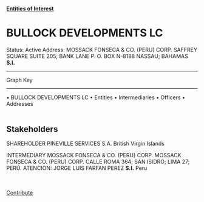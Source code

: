 #### [Entities of Interest](/list.html)
<link rel="stylesheet" type="text/css" href="../../assets/style.css">

<style>
body{background-image:url("http://eoi-graphs.s3-website-eu-west-1.amazonaws.com/BULLOCK_DEVELOPMENTS_LC.png");background-repeat: no-repeat;background-size: contain;}
.markdown>p>span{background-color: white;}
</style>

# BULLOCK DEVELOPMENTS LC
<span>Status: Active
Address: MOSSACK FONSECA & CO. (PERU) CORP. SAFFREY SQUARE SUITE 205; BANK LANE P. O. BOX N-8188 NASSAU; BAHAMAS **S.I.**
</span>

---



<div class="legend">
Graph Key
<hr>
<span class="focus">• BULLOCK DEVELOPMENTS LC</span>
<span class="entity">• Entities</span>
<span class="intermediary">• Intermediaries</span>
<span class="officer">• Officers</span>
<span class="address">• Addresses</span>
</div><br>


## Stakeholders
<span>SHAREHOLDER
PINEVILLE SERVICES S.A.
British Virgin Islands
</span>

<span>INTERMEDIARY
MOSSACK FONSECA & CO. (PERU) CORP.
MOSSACK FONSECA & CO. (PERU) CORP. CALLE ROMA 364; SAN ISIDRO; LIMA 27; PERÚ. ATENCION: JORGE LUIS FARFAN PEREZ **S.I.**
Peru
</span>


<br><br><a class="contribute_button" href="Readme.md">Contribute</a>